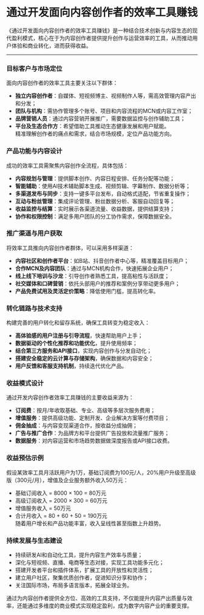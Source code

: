 # 通过开发面向内容创作者的效率工具赚钱

《通过开发面向内容创作者的效率工具赚钱》是一种结合技术创新与内容生态的现代盈利模式，核心在于为内容创作者提供提升创作与运营效率的工具，从而推动用户体验和商业转化，进而获得收益。

***

### 目标客户与市场定位  
面向内容创作者的效率工具主要关注以下群体：  
* **独立内容创作者**：自媒体、短视频博主、视频制作人等，需高效管理内容产出和分发；  
* **团队与机构**：需协作管理多个账号、项目和内容流程的MCN或内容工作室；  
* **品牌营销人员**：通过内容营销开展推广，需要数据监控与创作辅助工具；  
* **平台及生态合作方**：希望借助工具推动生态健康发展和用户赋能。  
精准理解创作者的痛点和需求，结合市场规模，定位产品功能方向。

### 产品功能与内容设计  
成功的效率工具需聚焦内容创作全流程，具体包括：  
* **内容规划与管理**：提供脚本创作、内容日程安排、任务分配等功能；  
* **智能辅助**：使用AI技术辅助脚本生成、视频剪辑、字幕制作、数据分析等；  
* **多渠道发布与同步**：支持一键多平台发布，自动格式适配，节省重复操作；  
* **互动与粉丝管理**：集成评论管理、粉丝数据分析、客服自动回复等；  
* **收益监控与结算**：实时展示各渠道流量、收益数据，提供结算支持；  
* **协作和权限控制**：满足多用户团队的分工协作需求，保障数据安全。  

### 推广渠道与用户获取  
将效率工具推向内容创作者群体，可以采用多样渠道：  
* **内容社区和创作者平台**：如B站、抖音创作者中心等，精准覆盖目标用户；  
* **合作MCN及内容团队**：通过与MCN机构合作，快速拓展企业用户；  
* **线上线下培训与沙龙**：引导创作者熟悉工具，提高粘性与活跃度；  
* **社交媒体和口碑营销**：依托头部用户的推荐和案例分享带动更多用户；  
* **产品免费试用及灵活定价策略**：降低使用门槛，提高转化率。  

### 转化链路与技术支持  
构建完善的用户转化和留存系统，确保工具转变为稳定收入：  
* **高体验感的用户注册与引导流程**，快速帮助用户上手；  
* **数据驱动的个性化推荐和功能优化**，提升使用频率；  
* **结合第三方服务和API接口**，实现内容创作与分发自动化；  
* **搭建安全稳定的云计算与存储架构**，确保数据和内容安全；  
* **用户反馈和客服支持机制**，持续迭代优化产品。  

### 收益模式设计  
通过开发内容创作者效率工具赚钱的主要收益来源为：  
* **订阅费**：按月/年收取基础、专业、高级等多层次服务费用；  
* **增值服务**：提供高级功能、定制开发、企业解决方案等付费项目；  
* **佣金抽成**：与内容变现渠道合作，按收益分成抽佣；  
* **广告与推广合作**：为品牌方和平台提供广告投放和流量推广服务；  
* **数据服务**：对内容运营和市场趋势数据做深度报告或API接口收费。  

### 收益预估示例  
假设某效率工具月活跃用户为1万，基础订阅费为100元/人，20%用户升级至高级版（300元/月），增值及企业服务额外收入50万元：  
* 基础订阅收入 = 8000 × 100 = 80万元  
* 高级订阅收入 = 2000 × 300 = 60万元  
* 增值服务收入 = 50万元  
* 合计月收入 = 80 + 60 + 50 = 190万元  
随着用户增长和产品功能丰富，收入呈线性甚至指数上升趋势。

### 持续发展与生态建设  
* 持续研发AI和自动化工具，提升内容生产效率与质量；  
* 深化与短视频、直播、电商等生态对接，实现工具功能多元化；  
* 搭建开发者平台和插件体系，扩展工具的开放性和灵活性；  
* 建立用户社区，聚集优质创作者，促进知识分享和协作；  
* 关注国际市场，布局多语言版本，拓展全球业务。  

通过为内容创作者提供全方位、高效的工具支持，不仅能提升内容产出质量与效率，还能通过多维度的商业模式实现稳定盈利，成为数字内容产业的重要支撑。